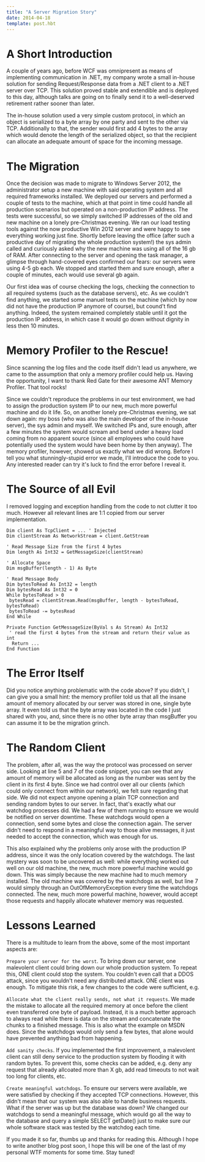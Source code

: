 ```yaml
---
title: "A Server Migration Story"
date: 2014-04-18
template: post.hbt
---
```

# A Short Introduction

A couple of years ago, before WCF was omnipresent as means of implementing communication in .NET, my company wrote a small in-house solution for sending Request/Response data from a .NET client to a .NET server over TCP. This solution proved stable and extendible and is deployed to this day, although talks are going on to finally send it to a well-deserved retirement rather sooner than later.

The in-house solution used a very simple custom protocol, in which an object is serialized to a byte array by one party and sent to the other via TCP. Additionally to that, the sender would first add 4 bytes to the array which would denote the length of the serialized object, so that the recipient can allocate an adequate amount of space for the incoming message.

# The Migration
Once the decision was made to migrate to Windows Server 2012, the administrator setup a new machine with said operating system and all required frameworks installed. We deployed our servers and performed a couple of tests to the machine, which at that point in time could handle all production scenarios but operated on a non-production IP address. The tests were successful, so we simply switched IP addresses of the old and new machine on a lonely pre-Christmas evening. We ran our load testing tools against the now productive Win 2012 server and were happy to see everything working just fine. Shortly before leaving the office (after such a productive day of migrating the whole production system!) the sys admin called and curiously asked why the new machine was using all of the 16 gb of RAM. After connecting to the server and opening the task manager, a glimpse through hand-covered eyes confirmed our fears: our servers were using 4-5 gb each. We stopped and started them and sure enough, after a couple of minutes, each would use several gb again.

Our first idea was of course checking the logs, checking the connection to all required systems (such as the database servers), etc. As we couldn't find anything, we started some manuel tests on the machine (which by now did not have the production IP anymore of course), but cound't find anything. Indeed, the system remained completely stable until it got the production IP address, in which case it would go down without dignity in less then 10 minutes.

# Memory Profiler to the Rescue!
Since scanning the log files and the code itself didn't lead us anywhere, we came to the assumption that only a memory profiler could help us. Having the opportunity, I want to thank Red Gate for their awesome ANT Memory Profiler. That tool rocks!

Since we couldn't reproduce the problems in our test environment, we had to assign the production system IP to our new, much more powerful machine and do it life. So, on another lonely pre-Christmas evening, we sat down again: my boss (who was also the main developer of the in-house server), the sys admin and myself. We switched IPs and, sure enough, after a few minutes the system would scream and bend under a heavy load coming from no apparent source (since all employees who could have potentially used the system would have been home by then anyway). The memory profiler, however, showed us exactly what we did wrong. Before I tell you what stunningly-stupid error we made, I'll introduce the code to you. Any interested reader can try it's luck to find the error before I reveal it.

# The Source of all Evil
I removed logging and exception handling from the code to not clutter it too much. However all relevant lines are 1:1 copied from our server implementation. 

```
Dim client As TcpClient = ... ' Injected
Dim clientStream As NetworkStream = client.GetStream
 
' Read Message Size from the first 4 bytes
Dim length As Int32 = GetMessageSize(clientStream)
 
' Allocate Space
Dim msgBuffer(length - 1) As Byte
 
' Read Message Body
Dim bytesToRead As Int32 = length
Dim bytesRead As Int32 = 0
While bytesToRead > 0
 bytesRead = clientStream.Read(msgBuffer, length - bytesToRead, bytesToRead)
 bytesToRead -= bytesRead
End While
```

```
Private Function GetMessageSize(ByVal s As Stream) As Int32
 ' read the first 4 bytes from the stream and return their value as int
  Return ... 
End Function
```

# The Error Itself
Did you notice anything problematic with the code above? If you didn't, I can give you a small hint: the memory profiler told us that all the insane amount of memory allocated by our server was stored in one, single byte array. It even told us that the byte array was located in the code I just shared with you, and, since there is no other byte array than msgBuffer you can assume it to be the migration grinch.

# The Random Client
The problem, after all, was the way the protocol was processed on server side. Looking at line 5 and 7 of the code snippet, you can see that any amount of memory will be allocated as long as the number was sent by the client in its first 4 byte. Since we had control over all our clients (which could only connect from within our network), we felt sure regarding that side. We did not expect anyone opening a plain TCP connection and sending random bytes to our server. In fact, that's exactly what our watchdog processes did. We had a few of them running to ensure we would be notified on server downtime. These watchdogs would open a connection, send some bytes and close the connection again. The server didn't need to respond in a meaningful way to those alive messages, it just needed to accept the connection, which was enough for us.

This also explained why the problems only arose with the production IP address, since it was the only location covered by the watchdogs. The last mystery was soon to be uncovered as well: while everything worked out well on our old machine, the new, much more powerful machine would go down. This was simply because the new machine had to much memory installed. The old machine was covered by the watchdogs as well,  but line 7 would simply through an OutOfMemoryException every time the watchdogs connected. The new, much more powerful machine, however, would accept those requests and happily allocate whatever memory was requested.

# Lessons Learned
There is a multitude to learn from the above, some of the most important aspects are:

`Prepare your server for the worst`. To bring down our server, one malevolent client could bring down our whole production system. To repeat this, ONE client could stop the system. You couldn't even call that a DDOS attack, since you wouldn't need any distributed attack. ONE client was enough. To mitigate this risk, a few changes to the code were sufficient, e.g.

`Allocate what the client really sends, not what it requests`. We made the mistake to allocate all the required memory at once before the client even transferred one byte of payload. Instead, it is a much better approach to always read while there is data on the stream and concatenate the chunks to a finished message. This is also what the example on MSDN does. Since the watchdogs would only send a few bytes, that alone would have prevented anything bad from happening.

`Add sanity checks`. If you implemented the first improvement, a malevolent client can still deny service to the production system by flooding it with random bytes. To prevent this, some checks can be added, e.g. deny any request that already allcoated more than X gb, add read timeouts to not wait too long for clients, etc.

`Create meaningful watchdogs`. To ensure our servers were available, we were satisfied by checking if they accepted TCP connections. However, this didn't mean that our system was also able to handle business requests. What if the server was up but the database was down? We changed our watchdogs to send a meaningful message, which would go all the way to the database and query a simple SELECT getDate() just to make sure our whole software stack was tested by the watchdog each time.

If you made it so far, thumbs up and thanks for reading this. Although I hope to write another blog post soon, I hope this will be one of the last of my personal WTF moments for some time. Stay tuned!